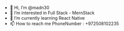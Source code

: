 - 👋 Hi, I’m @madn30
- 👀 I’m interested in Full Stack - MernStack
- 🌱 I’m currently learning React Native
- 📫 How to reach me PhoneNumber : +972508102235

<!---
madn30/madn30 is a ✨ special ✨ repository because its `README.md` (this file) appears on your GitHub profile.
You can click the Preview link to take a look at your changes.
--->
